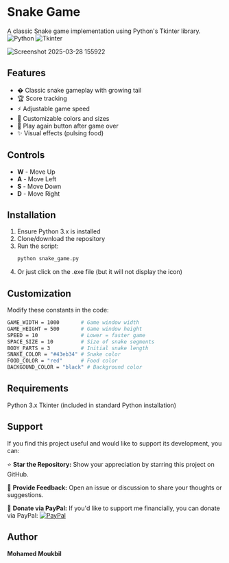 # Snake Game

A classic Snake game implementation using Python's Tkinter library.
![Python](https://img.shields.io/badge/Python-3.x-blue.svg)
![Tkinter](https://img.shields.io/badge/GUI-Tkinter-green.svg)


![Screenshot 2025-03-28 155922](https://github.com/user-attachments/assets/40552df2-d154-4568-ae95-4fba685ca933)


## Features
- � Classic snake gameplay with growing tail
- 🏆 Score tracking
- ⚡ Adjustable game speed
- 🎨 Customizable colors and sizes
- 🔄 Play again button after game over
- ✨ Visual effects (pulsing food)

## Controls
- **W** - Move Up
- **A** - Move Left
- **S** - Move Down
- **D** - Move Right

## Installation
1. Ensure Python 3.x is installed
2. Clone/download the repository
3. Run the script:
   ```bash
   python snake_game.py
   ```
4. Or just click on the .exe file (but it will not display the icon)

## Customization

Modify these constants in the code:
```bash
GAME_WIDTH = 1000       # Game window width
GAME_HEIGHT = 500       # Game window height  
SPEED = 10              # Lower = faster game
SPACE_SIZE = 10         # Size of snake segments
BODY_PARTS = 3          # Initial snake length
SNAKE_COLOR = "#43eb34" # Snake color
FOOD_COLOR = "red"      # Food color
BACKGOUND_COLOR = "black" # Background color
```

## Requirements

Python 3.x
Tkinter (included in standard Python installation)

## Support

If you find this project useful and would like to support its development, you can:

⭐ **Star the Repository:** Show your appreciation by starring this project on GitHub.

💬 **Provide Feedback:** Open an issue or discussion to share your thoughts or suggestions.

🤍 **Donate via PayPal:** If you'd like to support me financially, you can donate via PayPal:
[![PayPal](https://img.shields.io/badge/Donate-PayPal-blue?logo=paypal)](https://paypal.me/basic1man?country.x=MA&locale.x=en_US)


## Author

**Mohamed Moukbil**
